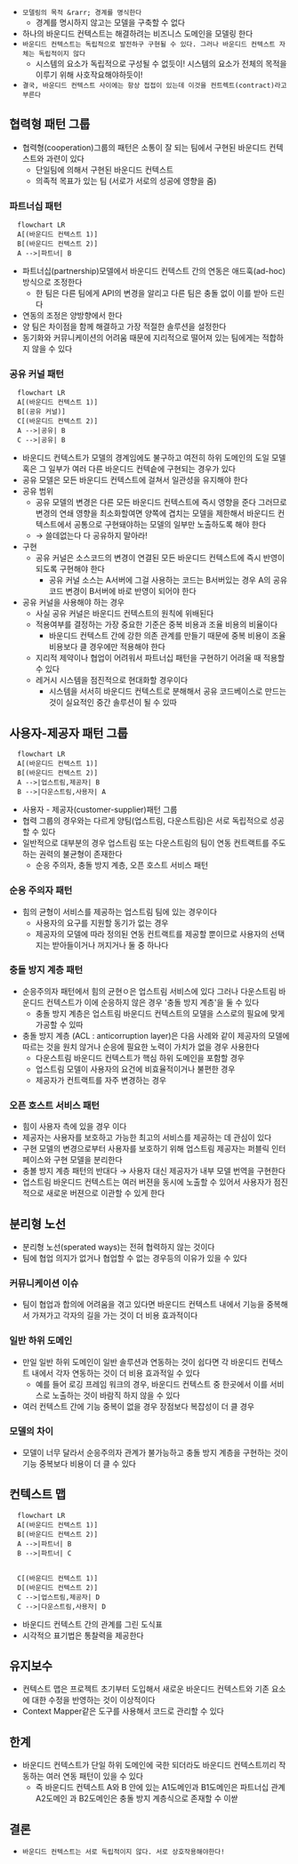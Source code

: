 - `모델링의 목적 &rarr; 경계를 명식한다`
    - 경계를 명시하지 않고는 모델을 구축할 수 없다
- 하나의 바운디드 컨텍스트는 해결하려는 비즈니스 도메인을 모델링 한다
- `바운디드 컨텍스트는 독립적으로 발전하구 구현될 수 있다. 그러나 바운디드 컨텍스트 자체는 독립적이지 않다`
    - 시스템의 요소가 독립적으로 구성될 수 없듯이! 시스템의 요소가 전체의 목적을 이루기 위해 사호작요해야하듯이!
- `결국, 바운디드 컨텍스트 사이에는 항상 접접이 있는데 이것을 컨트렉트(contract)라고 부른다`

## 협력형 패턴 그룹

- 협력형(cooperation)그룹의 패턴은 소통이 잘 되는 팀에서 구현된 바운디드 컨텍스트와 과련이 있다
    - 단일팀에 의해서 구현된 바운디드 컨텍스트
    - 의족적 목표가 있는 팀 (서로가 서로의 성공에 영향을 줌)

### 파트너십 패턴

  ```mermaid
    flowchart LR
    A[(바운디드 컨텍스트 1)]
    B[(바운디드 컨텍스트 2)]
    A -->|파트너| B 
  ```

- 파트너십(partnership)모델에서 바운디드 컨텍스트 간의 연동은 애드훅(ad-hoc)방식으로 조정한다
    - 한 팀은 다른 팀에게 API의 변경을 알리고 다른 팀은 충돌 없이 이를 받아 드린다
- 연동의 조정은 양방향에서 한다
- 양 팀은 차이점을 함께 해결하고 가장 적절한 솔루션을 설정한다
- 동기화와 커뮤니케이션의 어려움 때문에 지리적으로 떨어져 있는 팀에게는 적합하지 않을 수 있다

### 공유 커널 패턴

  ```mermaid
    flowchart LR
    A[(바운디드 컨텍스트 1)]
    B[(공유 커널)]
    C[(바운디드 컨텍스트 2)]
    A -->|공유| B 
    C -->|공유| B
  ```

- 바운디드 컨텍스트가 모델의 경계임에도 불구하고 여전히 하위 도메인의 도일 모델 혹은 그 일부가 여러 다른 바운디드 컨텍슽에 구현되는 경우가 있다
- 공유 모델은 모든 바운디드 컨텍스트에 걸쳐서 일관성을 유지해야 한다
- 공유 범위
    - 공유 모델의 변경은 다른 모든 바운디드 컨텍스트에 즉시 영향을 준다 그러므로 변경의 연쇄 영향을 최소화할여면 양쪽에 겹치는 모델을 제한해서 바운디드 컨텍스트에서 공통으로 구현돼야하는 모델의 일부만
      노출하도록 해야 한다
    - &rarr; 쓸데없는다 다 공유하지 말아라!
- 구현
    - 공유 커널은 소스코드의 변경이 연결된 모든 바운디드 컨텍스트에 즉시 반영이 되도록 구현해야 한다
        - 공유 커널 소스는 A서버에 그걸 사용하는 코드는 B서버있는 경우 A의 공유 코드 변경이 B서버에 바로 반영이 되어야 한다
- 공유 커널을 사용해야 하는 경우
    - 사실 공유 커널은 바운디드 컨텍스트의 원칙에 위배된다
    - 적용여부를 결정하는 가장 중요한 기준은 중복 비용과 조율 비용의 비율이다
        - 바운디드 컨텍스트 간에 강한 의존 관계를 만들기 때문에 중복 비용이 조율 비용보다 클 경우에만 적용해야 한다
    - 지리적 제약이나 협업이 어려워서 파트너십 패턴을 구현하기 어려울 때 적용할 수 있다
    - 레거시 시스템을 점진적으로 현대화할 경우이다
        - 시스템을 서서히 바운디드 컨텍스트로 분해해서 공유 코드베이스로 만드는 것이 실요적인 중간 솔루션이 될 수 있따

## 사용자-제공자 패턴 그룹

  ```mermaid
    flowchart LR
    A[(바운디드 컨텍스트 1)]
    B[(바운디드 컨텍스트 2)]
    A -->|업스트림,제공자| B 
    B -->|다운스트림,사용자| A 
  ```

- 사용자 - 제공자(customer-supplier)패턴 그룹
- 협력 그룹의 경우와는 다르게 양팀(업스트림, 다운스트림)은 서로 독립적으로 성공할 수 있다
- 일반적으로 대부분의 경우 업스트림 또는 다운스트림의 팀이 연동 컨트랙트를 주도하는 권력의 불균형이 존재한다
    - 순응 주의자, 충돌 방지 계층, 오픈 호스트 서비스 패턴

### 순응 주의자 패턴

- 힘의 균형이 서비스를 제공하는 업스트림 팀에 있는 경우이다
    - 사용자의 요구를 지원할 동기가 없는 경우
    - 제공자의 모델에 따라 정의된 연동 컨트랙트를 제공할 뿐이므로 사용자의 선택지는 받아들이거나 꺼지거나 둘 중 하나다

### 충돌 방지 계층 패턴

- 순응주의자 패턴에서 힘의 균현ㅇ은 업스트림 서비스에 있다 그러나 다운스트림 바운디드 컨텍스트가 이에 순응하지 않은 경우 '충돌 방지 계층'을 둘 수 있다
    - 충돌 방지 계층은 업스트림 바운디드 컨텍스트의 모델을 스스로의 필요에 맞게 가공할 수 있따
- 충돌 방지 계층 (ACL : anticorruption layer)은 다음 사례와 같이 제공자의 모델에 따르는 것을 원치 않거나 순응에 필요한 노력이 가치가 없을 경우 사용한다
    - 다운스트림 바운디드 컨텍스트가 핵심 하위 도메인을 포함할 경우
    - 업스트림 모델이 사용자의 요건에 비효율적이거나 불편한 경우
    - 제공자가 컨트랙트를 자주 변경하는 경우

### 오픈 호스트 서비스 패턴

- 힘이 사용자 측에 있을 경우 이다
- 제공자는 사용자를 보호하고 가능한 최고의 서비스를 제공하는 데 관심이 있다
- 구현 모델의 변경으로부터 사용자를 보호하기 위해 업스트림 제공자는 퍼블릭 인터페이스와 구현 모델을 분리한다
- 충볼 방지 계층 패턴의 반대다 &rarr; 사용자 대신 제공자가 내부 모델 번역을 구현한다
- 업스트림 바운디드 컨텍스트는 여러 버젼을 동시에 노출할 수 있어서 사용자가 점진적으로 새로운 버젼으로 이관할 수 있게 한다

## 분리형 노선

- 분리형 노선(sperated ways)는 전혀 협력하지 않는 것이다
- 팀에 협업 의지가 없거나 협업할 수 없는 경우등의 이유가 있을 수 있다

### 커뮤니케이션 이슈

- 팀이 협업과 합의에 어려움을 겪고 있다면 바운디드 컨텍스트 내에서 기능을 중복해서 가져가고 각자의 길을 가는 것이 더 비용 효과적이다

### 일반 하위 도메인

- 만일 일반 하위 도메인이 일반 솔루션과 연동하는 것이 쉽다면 각 바운디드 컨텍스트 내에서 각자 연동하는 것이 더 비용 효과적일 수 있다
    - 예를 들어 로깅 프레임 워크의 경우, 바운디드 컨텍스트 중 한곳에서 이를 서비스로 노출하는 것이 바람직 하지 않을 수 있다
- 여러 컨텍스트 간에 기능 중복이 없을 경우 장점보다 복잡성이 더 클 경우

### 모델의 차이

- 모델이 너무 달라서 순응주의자 관계가 불가능하고 충돌 방지 계층을 구현하는 것이 기능 중복보다 비용이 더 클 수 있다

## 컨텍스트 맵

  ```mermaid
    flowchart LR
    A[(바운디드 컨텍스트 1)]
    B[(바운디드 컨텍스트 2)]
    A -->|파트너| B 
    B -->|파트너| C
    
    
    C[(바운디드 컨텍스트 1)]
    D[(바운디드 컨텍스트 2)]
    C -->|업스트림,제공자| D 
    C -->|다운스트림,사용자| D 
  ```

- 바운디드 컨텍스트 간의 관계를 그린 도식표
- 시각적으 표기법은 통찰력을 제공한다

## 유지보수

- 컨텍스트 맵은 프로젝트 초기부터 도입해서 새로운 바운디드 컨텍스트와 기존 요소에 대한 수정을 반영하는 것이 이상적이다
- Context Mapper같은 도구를 사용해서 코드로 관리할 수 있다

## 한계
- 바운디드 컨텍스트가 단일 하위 도메인에 국한 되더라도 바운디드 컨텍스트끼리 작동하는 여러 연동 패턴이 있을 수 있다 
  - 즉 바운디드 컨텍스트 A와 B 안에 있는 A1도메인과 B1도메인은 파트너십 관계 A2도메인 과 B2도메인은 충돌 방지 계층식으로 존재할 수 이싿 

## 결론
- `바운디드 컨텍스트는 서로 독립적이지 않다. 서로 상호작용해야한다!`